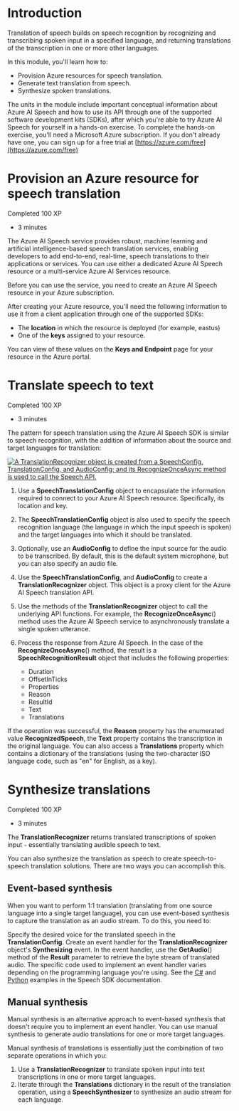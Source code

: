 # Introduction

Translation of speech builds on speech recognition by recognizing and transcribing spoken input in a specified language, and returning translations of the transcription in one or more other languages.

In this module, you'll learn how to:

- Provision Azure resources for speech translation.
- Generate text translation from speech.
- Synthesize spoken translations.

The units in the module include important conceptual information about Azure AI Speech and how to use its API through one of the supported software development kits (SDKs), after which you're able to try Azure AI Speech for yourself in a hands-on exercise. To complete the hands-on exercise, you'll need a Microsoft Azure subscription. If you don't already have one, you can sign up for a free trial at [https://azure.com/free](https://azure.com/free)
# Provision an Azure resource for speech translation

Completed 100 XP

- 3 minutes

The Azure AI Speech service provides robust, machine learning and artificial intelligence-based speech translation services, enabling developers to add end-to-end, real-time, speech translations to their applications or services. You can use either a dedicated Azure AI Speech resource or a multi-service Azure AI Services resource.

Before you can use the service, you need to create an Azure AI Speech resource in your Azure subscription.

After creating your Azure resource, you'll need the following information to use it from a client application through one of the supported SDKs:

- The **location** in which the resource is deployed (for example, eastus)
- One of the **keys** assigned to your resource.

You can view of these values on the **Keys and Endpoint** page for your resource in the Azure portal.
# Translate speech to text

Completed 100 XP

- 3 minutes

The pattern for speech translation using the Azure AI Speech SDK is similar to speech recognition, with the addition of information about the source and target languages for translation:

[![A TranslationRecognizer object is created from a SpeechConfig, TranslationConfig, and AudioConfig; and its RecognizeOnceAsync method is used to call the Speech API.](https://learn.microsoft.com/en-gb/training/wwl-data-ai/translate-speech-speech-service/media/translate-speech-small.png)](https://learn.microsoft.com/en-gb/training/wwl-data-ai/translate-speech-speech-service/media/translate-speech.png#lightbox)

1. Use a **SpeechTranslationConfig** object to encapsulate the information required to connect to your Azure AI Speech resource. Specifically, its location and key.
    
2. The **SpeechTranslationConfig** object is also used to specify the speech recognition language (the language in which the input speech is spoken) and the target languages into which it should be translated.
    
3. Optionally, use an **AudioConfig** to define the input source for the audio to be transcribed. By default, this is the default system microphone, but you can also specify an audio file.
    
4. Use the **SpeechTranslationConfig**, and **AudioConfig** to create a **TranslationRecognizer** object. This object is a proxy client for the Azure AI Speech translation API.
    
5. Use the methods of the **TranslationRecognizer** object to call the underlying API functions. For example, the **RecognizeOnceAsync**() method uses the Azure AI Speech service to asynchronously translate a single spoken utterance.
    
6. Process the response from Azure AI Speech. In the case of the **RecognizeOnceAsync**() method, the result is a **SpeechRecognitionResult** object that includes the following properties:
    
    - Duration
    - OffsetInTicks
    - Properties
    - Reason
    - ResultId
    - Text
    - Translations

If the operation was successful, the **Reason** property has the enumerated value **RecognizedSpeech**, the **Text** property contains the transcription in the original language. You can also access a **Translations** property which contains a dictionary of the translations (using the two-character ISO language code, such as "en" for English, as a key).
# Synthesize translations

Completed 100 XP

- 3 minutes

The **TranslationRecognizer** returns translated transcriptions of spoken input - essentially translating audible speech to text.

You can also synthesize the translation as speech to create speech-to-speech translation solutions. There are two ways you can accomplish this.

## Event-based synthesis

When you want to perform 1:1 translation (translating from one source language into a single target language), you can use event-based synthesis to capture the translation as an audio stream. To do this, you need to:

Specify the desired voice for the translated speech in the **TranslationConfig**. Create an event handler for the **TranslationRecognizer** object's **Synthesizing** event. In the event handler, use the **GetAudio**() method of the **Result** parameter to retrieve the byte stream of translated audio. The specific code used to implement an event handler varies depending on the programming language you're using. See the [C#](https://learn.microsoft.com/en-us/azure/ai-services/speech-service/get-started-speech-translation?pivots=programming-language-csharp) and [Python](https://learn.microsoft.com/en-us/azure/ai-services/speech-service/get-started-speech-translation?pivots=programming-language-python) examples in the Speech SDK documentation.

## Manual synthesis

Manual synthesis is an alternative approach to event-based synthesis that doesn't require you to implement an event handler. You can use manual synthesis to generate audio translations for one or more target languages.

Manual synthesis of translations is essentially just the combination of two separate operations in which you:

1. Use a **TranslationRecognizer** to translate spoken input into text transcriptions in one or more target languages.
2. Iterate through the **Translations** dictionary in the result of the translation operation, using a **SpeechSynthesizer** to synthesize an audio stream for each language.